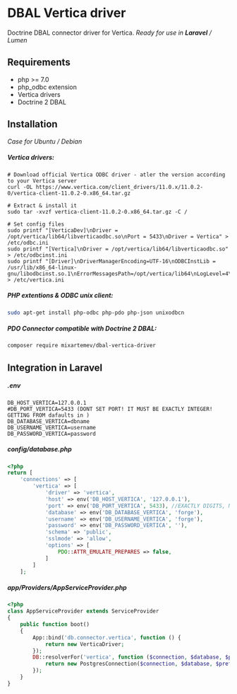 DBAL Vertica driver
===================

Doctrine DBAL connector driver for Vertica.
*Ready for use in **Laravel** / Lumen*

Requirements
------------
* php >= 7.0
* php_odbc extension
* Vertica drivers
* Doctrine 2 DBAL

Installation
------------
*Case for Ubuntu / Debian*
##### Vertica drivers:

```shell
# Download official Vertica ODBC driver - atler the version according to your Vertica server
curl -OL https://www.vertica.com/client_drivers/11.0.x/11.0.2-0/vertica-client-11.0.2-0.x86_64.tar.gz

# Extract & install it
sudo tar -xvzf vertica-client-11.0.2-0.x86_64.tar.gz -C /

# Set config files
sudo printf "[VerticaDev]\nDriver = /opt/vertica/lib64/libverticaodbc.so\nPort = 5433\nDriver = Vertica" > /etc/odbc.ini
sudo printf "[Vertica]\nDriver = /opt/vertica/lib64/libverticaodbc.so" > /etc/odbcinst.ini
sudo printf "[Driver]\nDriverManagerEncoding=UTF-16\nODBCInstLib = /usr/lib/x86_64-linux-gnu/libodbcinst.so.1\nErrorMessagesPath=/opt/vertica/lib64\nLogLevel=4\nLogPath=/tmp" > /etc/vertica.ini
```

##### PHP extentions & ODBC unix client:
```bash
sudo apt-get install php-odbc php-pdo php-json unixodbcn
```

##### PDO Connector compatible with Doctrine 2 DBAL:
```bash
composer require mixartemev/dbal-vertica-driver
```

Integration in Laravel
----------------------

##### .env
```
DB_HOST_VERTICA=127.0.0.1
#DB_PORT_VERTICA=5433 (DONT SET PORT! IT MUST BE EXACTLY INTEGER! GETTING FROM dafaults in )
DB_DATABASE_VERTICA=dbname
DB_USERNAME_VERTICA=username
DB_PASSWORD_VERTICA=password
```

##### config/database.php
```php
<?php
return [
    'connections' => [
        'vertica' => [
            'driver' => 'vertica',
            'host' => env('DB_HOST_VERTICA', '127.0.0.1'),
            'port' => env('DB_PORT_VERTICA', 5433), //EXACTLY DIGITS, NOT STRING
            'database' => env('DB_DATABASE_VERTICA', 'forge'),
            'username' => env('DB_USERNAME_VERTICA', 'forge'),
            'password' => env('DB_PASSWORD_VERTICA', ''),
            'schema' => 'public',
            'sslmode' => 'allow',
            'options' => [
                PDO::ATTR_EMULATE_PREPARES => false,
            ]
        ]
    ];
```

##### app/Providers/AppServiceProvider.php
```php
<?php
class AppServiceProvider extends ServiceProvider
{
    public function boot()
    {
        App::bind('db.connector.vertica', function () {
            return new VerticaDriver;
        });
        DB::resolverFor('vertica', function ($connection, $database, $prefix, $config) {
            return new PostgresConnection($connection, $database, $prefix, $config);
        });
    }
}
```
